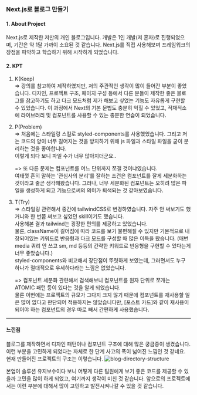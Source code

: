 ### Next.js로 블로그 만들기

#### 1. About Project

Next.js로 제작한 저만의 개인 블로그입니다.
개발은 1인 개발(저 혼자)로 진행되었으며, 기간은 약 1달 가까이 소요된 것 같습니다.
Next.js를 직접 사용해보며 프레임워크의 장점을 파악하고 학습하기 위해 시작하게 되었습니다.

#### 2. KPT

1. K(Keep)  
   => 강의를 참고하여 제작하였지만, 저의 주관적인 생각이 많이 들어간 부분이 좋았습니다.
   디자인, 프로젝트 구조, 페이지 구성 등에서 다른 분들이 제작한 좋은 블로그를 참고하기도 하고 다크 모드처럼 제가 해보고 싶었는 기능도 자유롭게 구현할 수 있었습니다.
   이 과정에서 Next의 기본 문법도 충분히 익힐 수 있었고, 적재적소에 라이브러리 및 컴포넌트를 사용할 수 있는 충분한 연습이 되었습니다.

2. P(Problem)  
   => 처음에는 스타일링 스킬로 styled-components를 사용했었습니다. 그리고 저는 코드의 양이 너무 길어지는 것을 방지하기 위해 js 파일과 스타일 파일을 굳이 분리하는 것을 좋아합니다.  
   이렇게 되다 보니 파일 수가 너무 많아지더군요..

   => 또 다른 문제는 컴포넌트를 어느 단위까지 쪼갤 것이냐였습니다.  
   여태껏 흔히 말하는 '관심사의 분리'를 잘하는 조건은 컴포넌트를 잘게 세분화하는 것이라고 줄곧 생각해왔습니다. 그러나, 너무 세분화된 컴포넌트는 오히려 많은 파일을 생성하게 되고 기능으로써의 의미가 퇴색되는 것 같아보였습니다.

3. T(Try)  
   => 스타일링 관련해서 중간에 tailwindCSS로 변경하였습니다. 자주 안 써보기도 했거니와 한 번쯤 써보고 싶었던 skill이기도 했습니다.  
   사용해본 결과 tailwind는 굉장한 편의를 제공하고 있었습니다.  
   물론, className이 길어짐에 따라 코드를 보기 불편해질 수 있지만 기본적으로 내장되어있는 키워드로 반응형과 다크 모드를 구성할 때 많은 이득을 봤습니다. (매번 media 쿼리 안 쓰고 sm, md 등등의 간략한 키워드로 반응형을 구현할 수 있다는게 너무 좋았습니다.)  
   styled-components와 비교해서 장단점이 뚜렷하게 보였는데, 그러면서도 누구 하나가 절대적으로 우세하다라는 느낌은 없었습니다.

   => 컴포넌트 세분화 관련해서 검색해보니 컴포넌트를 원자 단위로 쪼개는 ATOMIC 패턴 등이 있다는 것을 알게 되었습니다.  
   물론 이번에는 프로젝트의 규모가 그다지 크지 않기 때문에 컴포넌트를 재사용할 일은 많이 없다고 판단되어 적용하지는 않았습니다만, [포스트 카드]와 같이 재사용이 되어야 하는 컴포넌트의 경우 따로 빼서 간편하게 사용했습니다.

---

#### 느낀점

블로그를 제작하면서 디자인 패턴이나 컴포넌트 구조에 대해 많은 궁금증이 생겼습니다.  
이런 부분을 고민하게 되었다는 자체로 한 단계 사고의 폭이 넓어진 느낌인 것 같네요.  
현재 만들어진 프로젝트의 구조는 이렇습니다.
![blog-directory-structure](/images/posts/nextjs-blog/project-structure.png)

본업이 솔루션 유지보수이다 보니 어떻게 다른 팀원에게 보기 좋은 코드를 제공할 수 있을까 고민을 많이 하게 되었고, 여기까지 생각이 미친 것 같습니다.
앞으로의 프로젝트에서는 이런 부분에 대해서 많이 고민하고 발전시켜나갈 수 있을 것 같습니다.
